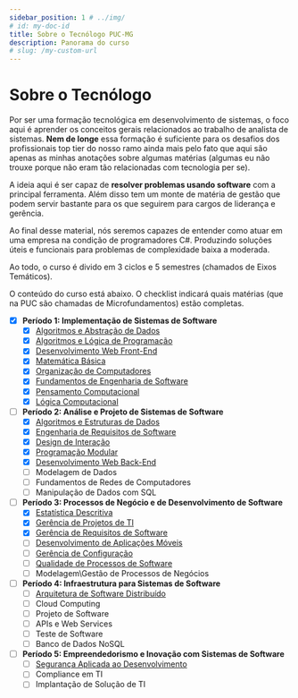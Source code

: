 ```yaml
---
sidebar_position: 1 # ../img/
# id: my-doc-id  
title: Sobre o Tecnólogo PUC-MG  
description: Panorama do curso  
# slug: /my-custom-url
---
```


# Sobre o Tecnólogo

Por ser uma formação tecnológica em desenvolvimento de sistemas, o foco aqui é aprender os conceitos gerais relacionados ao trabalho de analista de sistemas. **Nem de longe** essa formação é suficiente para os desafios dos profissionais top tier do nosso ramo ainda mais pelo fato que aqui são apenas as minhas anotações sobre algumas matérias (algumas eu não trouxe porque não eram tão relacionadas com tecnologia per se).

A ideia aqui é ser capaz de **resolver problemas usando software** com a principal ferramenta. Além disso tem um monte de matéria de gestão que podem servir bastante para os que seguirem para cargos de liderança e gerência.

Ao final desse material, nós seremos capazes de entender como atuar em uma empresa na condição de programadores C#. Produzindo soluções úteis e funcionais para problemas de complexidade baixa a moderada.

Ao todo, o curso é divido em 3 ciclos e 5 semestres (chamados de Eixos Temáticos).

O conteúdo do curso está abaixo. O checklist indicará quais matérias (que na PUC são chamadas de Microfundamentos) estão completas.

- [x] **Período 1: Implementação de Sistemas de Software**
    - [x] [Algoritmos e Abstração de Dados](./02-primeiro-periodo/01-algoritmo-abstracao.md)
    - [x] [Algoritmos e Lógica de Programação](./02-primeiro-periodo/02-algoritmo-logica.md)
    - [x] [Desenvolvimento Web Front-End](./02-primeiro-periodo/03-desenvolvimento-frontend.md)
    - [x] [Matemática Básica](./02-primeiro-periodo/04-matematica-basica.md)
    - [x] [Organização de Computadores](./02-primeiro-periodo/05-organizacao-computadores.md)
    - [x] [Fundamentos de Engenharia de Software](./02-primeiro-periodo/06-fundamentos-engenharia-software.md)
    - [x] [Pensamento Computacional](./02-primeiro-periodo/07-pensamento-computacional.md)
    - [x] [Lógica Computacional](./02-primeiro-periodo/08-logica-computacional.md)

- [ ] **Período 2: Análise e Projeto de Sistemas de Software**
    - [x] [Algoritmos e Estruturas de Dados](./03-segundo-periodo/01-algoritmo-estrutura-dados.md)
    - [x] [Engenharia de Requisitos de Software](./03-segundo-periodo/02-engenharia-requisitos.md)
    - [x] [Design de Interação](./03-segundo-periodo/03-design-interacao.md)
    - [x] [Programação Modular](./03-segundo-periodo/04-programacao-modular.md)
    - [x] [Desenvolvimento Web Back-End](./03-segundo-periodo/05-desenvolvimento-web-backend.md)
    - [ ] Modelagem de Dados
    - [ ] Fundamentos de Redes de Computadores
    - [ ] Manipulação de Dados com SQL

- [ ] **Período 3: Processos de Negócio e de Desenvolvimento de Software**
    - [x] [Estatística Descritiva](./04-terceiro-periodo/01-estatistica-descritiva.md)
    - [x] [Gerência de Projetos de TI](./04-terceiro-periodo/02-gerencia-projetos.md)
    - [x] [Gerência de Requisitos de Software](./04-terceiro-periodo/03-gerencia-requisitos.md)
    - [ ] [Desenvolvimento de Aplicações Móveis](./04-terceiro-periodo/04-desenvolvimento-mobile.md)
    - [ ] [Gerência de Configuração](./04-terceiro-periodo/05-gerencia-configuracao.md)
    - [ ] [Qualidade de Processos de Software](./04-terceiro-periodo/06-qualidade-processos.md)
    - [ ] Modelagem\Gestão de Processos de Negócios

- [ ] **Período 4: Infraestrutura para Sistemas de Software**
    - [ ] [Arquitetura de Software Distribuído](./05-quarto-periodo/01-arquitetura-distribuida.md)
    - [ ] Cloud Computing
    - [ ] Projeto de Software
    - [ ] APIs e Web Services
    - [ ] Teste de Software
    - [ ] Banco de Dados NoSQL

- [ ] **Período 5: Empreendedorismo e Inovação com Sistemas de Software**
    - [ ] [Segurança Aplicada ao Desenvolvimento](./06-quinto-periodo/01-seguranca.md)
    - [ ] Compliance em TI
    - [ ] Implantação de Solução de TI
